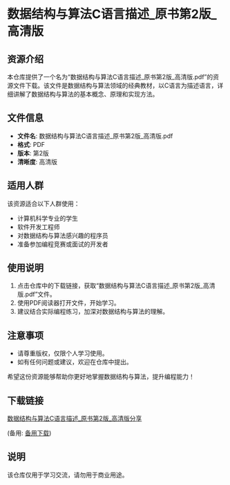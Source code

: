 # 数据结构与算法C语言描述_原书第2版_高清版

## 资源介绍

本仓库提供了一个名为“数据结构与算法C语言描述_原书第2版_高清版.pdf”的资源文件下载。该文件是数据结构与算法领域的经典教材，以C语言为描述语言，详细讲解了数据结构与算法的基本概念、原理和实现方法。

## 文件信息

- **文件名**: 数据结构与算法C语言描述_原书第2版_高清版.pdf
- **格式**: PDF
- **版本**: 第2版
- **清晰度**: 高清版

## 适用人群

该资源适合以下人群使用：

- 计算机科学专业的学生
- 软件开发工程师
- 对数据结构与算法感兴趣的程序员
- 准备参加编程竞赛或面试的开发者

## 使用说明

1. 点击仓库中的下载链接，获取“数据结构与算法C语言描述_原书第2版_高清版.pdf”文件。
2. 使用PDF阅读器打开文件，开始学习。
3. 建议结合实际编程练习，加深对数据结构与算法的理解。

## 注意事项

- 请尊重版权，仅限个人学习使用。
- 如有任何问题或建议，欢迎在仓库中提出。

希望这份资源能够帮助你更好地掌握数据结构与算法，提升编程能力！

## 下载链接
[数据结构与算法C语言描述_原书第2版_高清版分享](https://pan.quark.cn/s/09bdcbf13c2e) 

(备用: [备用下载](https://pan.baidu.com/s/1qpq2RUUrJY0lFbEv_PPoqQ?pwd=1234))

## 说明

该仓库仅用于学习交流，请勿用于商业用途。
